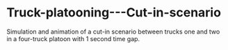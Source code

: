 # Truck-platooning---Cut-in-scenario
Simulation and animation of a cut-in scenario between trucks one and two in a four-truck platoon with 1 second time gap.

